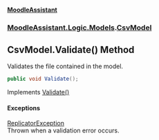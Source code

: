 #### [MoodleAssistant](index.md 'index')
### [MoodleAssistant.Logic.Models](MoodleAssistant.Logic.Models.md 'MoodleAssistant.Logic.Models').[CsvModel](MoodleAssistant.Logic.Models.CsvModel.md 'MoodleAssistant.Logic.Models.CsvModel')

## CsvModel.Validate() Method

Validates the file contained in the model.

```csharp
public void Validate();
```

Implements [Validate()](MoodleAssistant.Logic.Models.IValidationModel.Validate().md 'MoodleAssistant.Logic.Models.IValidationModel.Validate()')

#### Exceptions

[ReplicatorException](MoodleAssistant.Logic.Utils.ReplicatorException.md 'MoodleAssistant.Logic.Utils.ReplicatorException')  
Thrown when a validation error occurs.